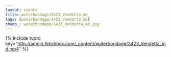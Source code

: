 ```yaml
--- 
layout: sieutv
title: waterbondage/3423_Vendetta_md
tags: [waterbondage/3423_Vendetta_md]
thumb_: waterbondage/3423_Vendetta_md.jpg
---
```

{% include tvpro key="http://admin.fetishbox.com/_content/waterbondage/3423_Vendetta_md.mp4" %} 
